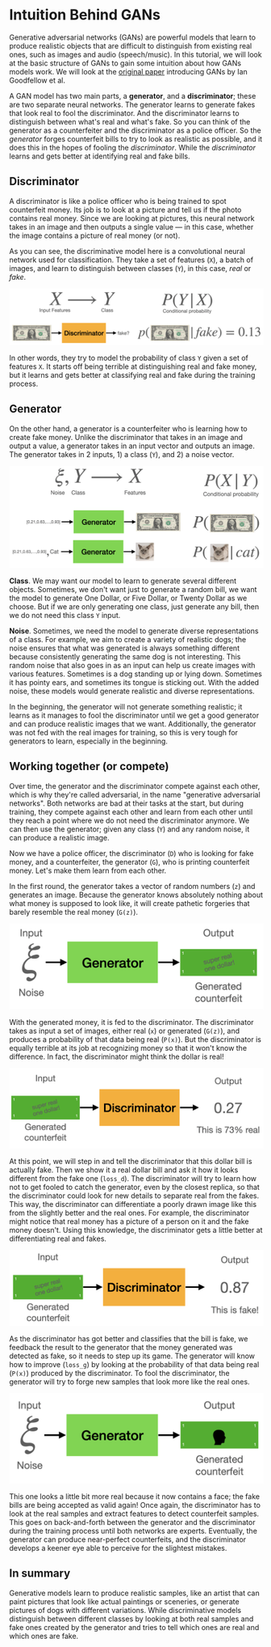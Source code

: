 # Intuition Behind GANs

Generative adversarial networks (GANs) are powerful models that learn to produce realistic objects that are difficult to distinguish from existing real ones, such as images and audio (speech/music). In this tutorial, we will look at the basic structure of GANs to gain some intuition about how GANs models work. We will look at the [original paper](https://proceedings.neurips.cc/paper/2014/hash/5ca3e9b122f61f8f06494c97b1afccf3-Abstract.html) introducing GANs by Ian Goodfellow et al.

A GAN model has two main parts, a **generator**, and a **discriminator**; these are two separate neural networks. The generator learns to generate fakes that look real to fool the discriminator. And the discriminator learns to distinguish between what's real and what's fake. So you can think of the generator as a counterfeiter and the discriminator as a police officer. So the *generator* forges counterfeit bills to try to look as realistic as possible, and it does this in the hopes of fooling the *discriminator*. While the *discriminator* learns and gets better at identifying real and fake bills.

## Discriminator

A discriminator is like a police officer who is being trained to spot counterfeit money. Its job is to look at a picture and tell us if the photo contains real money. Since we are looking at pictures, this neural network takes in an image and then outputs a single value — in this case, whether the image contains a picture of real money (or not).

As you can see, the discriminative model here is a convolutional neural network used for classification. They take a set of features (`X`), a batch of images, and learn to distinguish between classes (`Y`), in this case, *real* or *fake*. 

![Discriminator](assets/01-01.png)

In other words, they try to model the probability of class `Y` given a set of features `X`. It starts off being terrible at distinguishing real and fake money, but it learns and gets better at classifying real and fake during the training process.

## Generator

On the other hand, a generator is a counterfeiter who is learning how to create fake money. Unlike the discriminator that takes in an image and output a value, a generator takes in an input vector and outputs an image. The generator takes in 2 inputs, 1) a class (`Y`), and 2) a noise vector.

![Generator](assets/01-02.png)

**Class**. We may want our model to learn to generate several different objects. Sometimes, we don't want just to generate a random bill, we want the model to generate One Dollar, or Five Dollar, or Twenty Dollar as we choose. But if we are only generating one class, just generate any bill, then we do not need this class `Y` input.

**Noise**. Sometimes, we need the model to generate diverse representations of a class. For example, we aim to create a variety of realistic dogs; the noise ensures that what was generated is always something different because consistently generating the same dog is not interesting. This random noise that also goes in as an input can help us create images with various features. Sometimes is a dog standing up or lying down. Sometimes it has pointy ears, and sometimes its tongue is sticking out. With the added noise, these models would generate realistic and diverse representations. 

In the beginning, the generator will not generate something realistic; it learns as it manages to fool the discriminator until we get a good generator and can produce realistic images that we want. Additionally, the generator was not fed with the real images for training, so this is very tough for generators to learn, especially in the beginning.

## Working together (or compete)

Over time, the generator and the discriminator compete against each other, which is why they're called adversarial, in the name "generative adversarial networks". Both networks are bad at their tasks at the start, but during training, they compete against each other and learn from each other until they reach a point where we do not need the discriminator anymore. We can then use the generator; given any class (`Y`) and any random noise, it can produce a realistic image. 

Now we have a police officer, the discriminator (`D`) who is looking for fake money, and a counterfeiter, the generator (`G`), who is printing counterfeit money. Let's make them learn from each other.

In the first round, the generator takes a vector of random numbers (`z`) and generates an image. Because the generator knows absolutely nothing about what money is supposed to look like, it will create pathetic forgeries that barely resemble the real money (`G(z)`). 

![Generator makes the first sample](assets/01-03.png)

With the generated money, it is fed to the discriminator. The discriminator takes as input a set of images, either real (`x`) or generated (`G(z)`), and produces a probability of that data being real (`P(x)`). But the discriminator is equally terrible at its job at recognizing money so that it won't know the difference. In fact, the discriminator might think the dollar is real!

![Discriminator thinks this is real](assets/01-04.png)

At this point, we will step in and tell the discriminator that this dollar bill is actually fake. Then we show it a real dollar bill and ask it how it looks different from the fake one (`loss_d`). The discriminator will try to learn how not to get fooled to catch the generator, even by the closest replica, so that the discriminator could look for new details to separate real from the fakes. This way, the discriminator can differentiate a poorly drawn image like this from the slightly better and the real ones. For example, the discriminator might notice that real money has a picture of a person on it and the fake money doesn't. Using this knowledge, the discriminator gets a little better at differentiating real and fakes. 

![Discriminator now thinks this is fake](assets/01-05.png)

As the discriminator has got better and classifies that the bill is fake, we feedback the result to the generator that the money generated was detected as fake, so it needs to step up its game. The generator will know how to improve (`loss_g`) by looking at the probability of that data being real (`P(x)`) produced by the discriminator. To fool the discriminator, the generator will try to forge new samples that look more like the real ones.

![Generator makes new and improved bill](assets/01-06.png)

This one looks a little bit more real because it now contains a face; the fake bills are being accepted as valid again! Once again, the discriminator has to look at the real samples and extract features to detect counterfeit samples. This goes on back-and-forth between the generator and the discriminator during the training process until both networks are experts. Eventually, the generator can produce near-perfect counterfeits, and the discriminator develops a keener eye able to perceive for the slightest mistakes.

## In summary

Generative models learn to produce realistic samples, like an artist that can paint pictures that look like actual paintings or sceneries, or generate pictures of dogs with different variations. While discriminative models distinguish between different classes by looking at both real samples and fake ones created by the generator and tries to tell which ones are real and which ones are fake.
